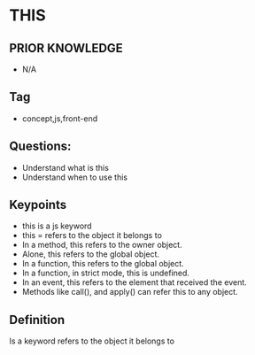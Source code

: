 # THIS


## PRIOR KNOWLEDGE
- N/A

## Tag
- concept,js,front-end

## Questions:
- Understand what is this
- Understand when to use this  



## Keypoints
- this is a js keyword
- this = refers to the object it belongs to
- In a method, this refers to the owner object.
- Alone, this refers to the global object.
- In a function, this refers to the global object.
- In a function, in strict mode, this is undefined.
- In an event, this refers to the element that received the event.
- Methods like call(), and apply() can refer this to any object.


## Definition
Is a keyword refers to the object it belongs to

